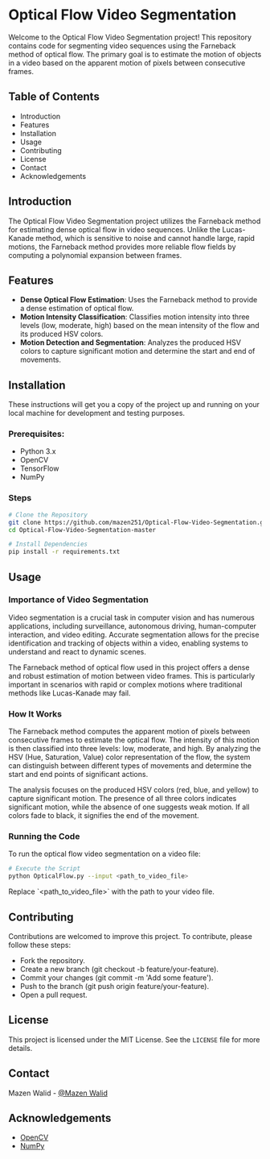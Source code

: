 
# Optical Flow Video Segmentation
Welcome to the Optical Flow Video Segmentation project! This repository contains code for segmenting video sequences using the Farneback method of optical flow. The primary goal is to estimate the motion of objects in a video based on the apparent motion of pixels between consecutive frames.

## Table of Contents
- Introduction
- Features
- Installation
- Usage
- Contributing
- License
- Contact
- Acknowledgements

## Introduction
The Optical Flow Video Segmentation project utilizes the Farneback method for estimating dense optical flow in video sequences. Unlike the Lucas-Kanade method, which is sensitive to noise and cannot handle large, rapid motions, the Farneback method provides more reliable flow fields by computing a polynomial expansion between frames.

## Features
- **Dense Optical Flow Estimation**: Uses the Farneback method to provide a dense estimation of optical flow.
- **Motion Intensity Classification**: Classifies motion intensity into three levels (low, moderate, high) based on the mean intensity of the flow and its produced HSV colors.
- **Motion Detection and Segmentation**: Analyzes the produced HSV colors to capture significant motion and determine the start and end of movements.

## Installation
These instructions will get you a copy of the project up and running on your local machine for development and testing purposes.

### Prerequisites:
- Python 3.x
- OpenCV
- TensorFlow
- NumPy

### Steps
```sh
# Clone the Repository
git clone https://github.com/mazen251/Optical-Flow-Video-Segmentation.git
cd Optical-Flow-Video-Segmentation-master

# Install Dependencies
pip install -r requirements.txt
```

## Usage
### Importance of Video Segmentation
Video segmentation is a crucial task in computer vision and has numerous applications, including surveillance, autonomous driving, human-computer interaction, and video editing. Accurate segmentation allows for the precise identification and tracking of objects within a video, enabling systems to understand and react to dynamic scenes.

The Farneback method of optical flow used in this project offers a dense and robust estimation of motion between video frames. This is particularly important in scenarios with rapid or complex motions where traditional methods like Lucas-Kanade may fail.

### How It Works
The Farneback method computes the apparent motion of pixels between consecutive frames to estimate the optical flow. The intensity of this motion is then classified into three levels: low, moderate, and high. By analyzing the HSV (Hue, Saturation, Value) color representation of the flow, the system can distinguish between different types of movements and determine the start and end points of significant actions.


The analysis focuses on the produced HSV colors (red, blue, and yellow) to capture significant motion. The presence of all three colors indicates significant motion, while the absence of one suggests weak motion. If all colors fade to black, it signifies the end of the movement.

### Running the Code
To run the optical flow video segmentation on a video file:
```sh
# Execute the Script
python OpticalFlow.py --input <path_to_video_file>
```
Replace \`<path_to_video_file>\` with the path to your video file.

## Contributing
Contributions are welcomed to improve this project. To contribute, please follow these steps:

- Fork the repository.
- Create a new branch (git checkout -b feature/your-feature).
- Commit your changes (git commit -m 'Add some feature').
- Push to the branch (git push origin feature/your-feature).
- Open a pull request.

## License
This project is licensed under the MIT License. See the `LICENSE` file for more details.

## Contact
Mazen Walid - [@Mazen Walid](https://www.linkedin.com/in/mazen-walid-225582208/)

## Acknowledgements
- [OpenCV](https://opencv.org/)
- [NumPy](https://numpy.org/)

